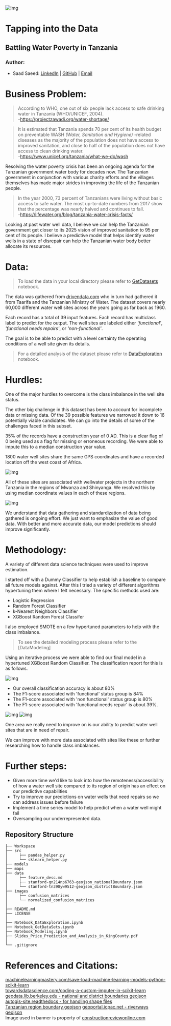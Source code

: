 ![img](./images/Banner.png)
# Tapping into the Data

## Battling Water Poverty in Tanzania

 

### Author:


- Saad Saeed: 
[LinkedIn](https://www.linkedin.com/in/saadsaeed85/) |
[GitHub](https://github.com/ssaeed85) |
[Email](mailto:saadsaeed85@gmail.com)

# Business Problem:

>According to WHO, one out of six people lack access to safe drinking water in Tanzania (WHO/UNICEF, 2004).\
-https://projectzawadi.org/water-shortage/

> It is estimated that Tanzania spends 70 per cent of its health budget on preventable WASH _(Water, Sanitation and Hygiene)_ -related diseases as the majority of the population does not have access to improved sanitation, and close to half of the population does not have access to clean drinking water.\
-https://www.unicef.org/tanzania/what-we-do/wash

Resolving the water poverty crisis has been an ongoing agenda for the Tanzanian government water body for decades now. The Tanzanian government in conjunction with various charity efforts and the villages themselves has made major strides in improving the life of the Tanzanian people.

>In the year 2000, 73 percent of Tanzanians were living without basic access to safe water. The most up-to-date numbers from 2017 show that the percentage was nearly halved and continues to fall.\
-https://lifewater.org/blog/tanzania-water-crisis-facts/

Looking at past water well data, I believe we can help the Tanzanian government get closer to its 2025 vision of improved sanitation to 95 per cent of its people. I believe a predictive model that helps identify water wells in a state of disrepair can help the Tanzanian water body better allocate its resources.

# Data:

>To load the data in your local directory please refer to [GetDatasets](Notebook_GetDataSets.ipynb) notebook.

The data was gathered from [drivendata.com](https://www.drivendata.org/competitions/7/pump-it-up-data-mining-the-water-table/) who in turn had gathered it from Taarifa and the Tanzanian Ministry of Water. The dataset covers nearly 60,000 different water well sites across the years going as far back as 1960. 

Each record has a total of 39 input features. Each record has multiclass label to predict for the output. The well sites are labeled either _'functional'_, _'functional needs repairs'_, or _'non-functional'_.

The goal is to be able to predict with a level certainty the operating conditions of a well site given its details.

>For a detailed analysis of the dataset please refer to [DataExploration](Notebook_DataExploration.ipynb) notebook.

# Hurdles:


One of the major hurdles to overcome is the class imbalance in the well site status.

The other big challenge in this dataset has been to account for incomplete data or missing data. Of the 39 possible features we narrowed it down to 16 potentially viable candidates. We can go into the details of some of the challenges faced in this subset. 

35% of the records have a construction year of 0 AD. This is a clear flag of 0 being used as a flag for missing or erroneous recording. We were able to impute this to a median construction year value.

1800 water well sites share the same GPS coordinates and have a recorded location off the west coast of Africa.

![img](./images/BadCoordinates.png)

All of these sites are associated with wellwater projects in the northern Tanzania in the regions of Mwanza and Shinyanga. We resolved this by using median coordinate values in each of these regions.

![img](./images/MwanzaAndShinyanga.png)

We understand that data gathering and standardization of data being gathered is ongoing effort. We just want to emphasize the value of good data. With better and more accurate data, our model predictions should improve significantly.


# Methodology:


A variety of different data science techniques were used to improve estimation.

I started off with a Dummy Classifier to help establish a baseline to compare all future models against. After this I tried a variety of different algorithms hypertuning them where I felt necessary. The specific methods used are:
- Logistic Regression
- Random Forest Classifier
- k-Nearest Neighbors Classifier
- XGBoost Random Forest Classifer

I also employed SMOTE on a few hypertuned parameters to help with the class imbalance.

>To see the detailed modeling process please refer to the [DataModeling]


Using an iterative process we were able to find our final model in a hypertuned XGBoost Random Classifier. The classification report for this is as follows.

![img](./images/ClassificationReport.png)

-   Our overall classification accuracy is about 80% 
- The F1-score associated with 'functional' status group is 84%
- The F1-score associated with 'non functional' status group is 80%
- The F1-score associated with 'functional needs repair' is about 39%. 



![img](./images/confusion_matrices/XGBoost%20-%20Hypertune%204.jpg)
![img](./images/normalized_confusion_matrices/XGBoost%20-%20Hypertune%204.jpg)

One area we really need to improve on is our ability to predict water well sites that are in need of repair. 

We can improve with more data associated with sites like these or further researching how to handle class imbalances.

# Further steps:

- Given more time we'd like to look into how the remoteness/accessibility of how a water well site compared to its region of origin has an effect on our predictive capabilities
- Try to improve our predictions on water wells that need repairs so we can address issues before failure
- Implement a time series model to help predict when a water well might fail
- Oversampling our underrepresented data.


## Repository Structure
```
├── Workspace 
├── src 
│     ├── pandas_helper.py
│     └── sklearn_helper.py
├── models 
├── maps
├── data
│     ├── feature_desc.md
│     ├── stanford-gn214np6763-geojson_nationalBoundary.json
│     └── stanford-tn398yw9512-geojson_districtBoundary.json
├── images
│     ├── confusion_matrices
│     └── normalized_confusion_matrices 
│    
├── README.md
├── LICENSE
│ 
├── Notebook_DataExploration.ipynb
├── Notebook_GetDataSets.ipynb
├── Notebook_Modeling.ipynb
├── Slides_Price_Prediction_and_Analysis_in_KingCounty.pdf
│ 
└── .gitignore
```


# References and Citations:

[machinelearningmastery.com/save-load-machine-learning-models-python-scikit-learn](https://machinelearningmastery.com/save-load-machine-learning-models-python-scikit-learn/)\
[towardsdatascience.com/coding-a-custom-imputer-in-scikit-learn](https://towardsdatascience.com/coding-a-custom-imputer-in-scikit-learn-31bd68e541de)\
[geodata.lib.berkeley.edu - national and district boundaries geojson](https://geodata.lib.berkeley.edu/catalog/stanford-gn214np6763 )\
[autogis-site.readthedocs - for handling shape files](https://autogis-site.readthedocs.io/en/latest/notebooks/L1/geometric-objects.html?highlight=shape)\
[Tanzanian region boundary geojson](https://data.humdata.org/dataset/geoboundaries-admin-boundaries-for-united-republic-of-tanzania?)
[geoportal.icpac.net - riverways geojson](http://geoportal.icpac.net/layers/geonode%3Atza_water_lines_dcw)\
Image used in banner is property of [constructionreviewonline.com](https://constructionreviewonline.com/news/tanzania/usaid-to-fund-tanzania-water-projects/)